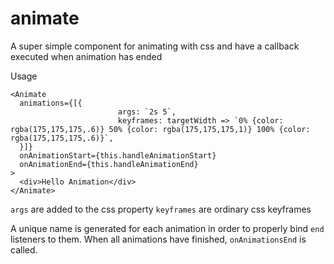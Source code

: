 # animate
A super simple component for animating with css and have a callback executed when animation has ended

Usage
```
<Animate
  animations={[{
                        args: `2s 5`,
                        keyframes: targetWidth => `0% {color: rgba(175,175,175,.6)} 50% {color: rgba(175,175,175,1)} 100% {color: rgba(175,175,175,.6)}`,
  }]}
  onAnimationStart={this.handleAnimationStart}
  onAnimationEnd={this.handleAnimationEnd}
>
  <div>Hello Animation</div>
</Animate>
```

`args` are added to the css property
`keyframes` are ordinary css keyframes

A unique name is generated for each animation in order to properly bind `end` listeners to them. When all animations have finished, `onAnimationsEnd` is called.
